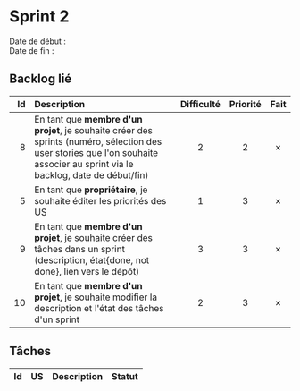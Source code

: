 # Sprint 2

Date de début :  
Date de fin :

## Backlog lié
| Id | Description | Difficulté | Priorité | Fait |
|---:|:---|:---:|:---:|:---:|
| 8 | En tant que **membre d'un projet**, je souhaite créer des sprints (numéro, sélection des user stories que l'on souhaite associer au sprint via le backlog, date de début/fin) | 2 | 2 | ✗ |
| 5 | En tant que **propriétaire**, je souhaite éditer les priorités des US | 1 | 3 | ✗ |
| 9 | En tant que **membre d'un projet**, je souhaite créer des tâches dans un sprint (description, état{done, not done}, lien vers le dépôt) | 3 | 3 | ✗ |
| 10 | En tant que **membre d'un projet**, je souhaite modifier la description et l'état des tâches d'un sprint | 2 | 3 | ✗ |

## Tâches

| Id | US | Description | Statut |
|---:|:---:|:---|:---:|
